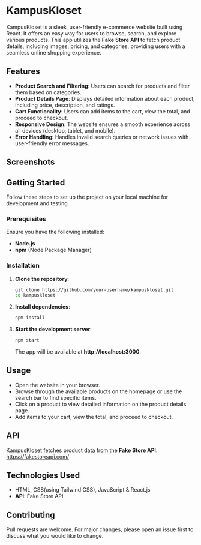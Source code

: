 # KampusKloset

KampusKloset is a sleek, user-friendly e-commerce website built using React. It offers an easy way for users to browse, search, and explore various products. This app utilizes the **Fake Store API** to fetch product details, including images, pricing, and categories, providing users with a seamless online shopping experience. 

## Features

- **Product Search and Filtering**: Users can search for products and filter them based on categories.  
- **Product Details Page**: Displays detailed information about each product, including price, description, and ratings.  
- **Cart Functionality**: Users can add items to the cart, view the total, and proceed to checkout.  
- **Responsive Design**: The website ensures a smooth experience across all devices (desktop, tablet, and mobile).  
- **Error Handling**: Handles invalid search queries or network issues with user-friendly error messages.  

## Screenshots

<!-- Replace with actual screenshots later -->


## Getting Started  
Follow these steps to set up the project on your local machine for development and testing.

### Prerequisites  
Ensure you have the following installed:
- **Node.js**  
- **npm** (Node Package Manager)

### Installation  
1. **Clone the repository**:  
   ```bash
   git clone https://github.com/your-username/kampuskloset.git  
   cd kampuskloset  
   ```

2. **Install dependencies**:  
   ```bash
   npm install  
   ```

3. **Start the development server**:  
   ```bash
   npm start  
   ```  
   The app will be available at **http://localhost:3000**.

## Usage  

- Open the website in your browser.  
- Browse through the available products on the homepage or use the search bar to find specific items.  
- Click on a product to view detailed information on the product details page.  
- Add items to your cart, view the total, and proceed to checkout.  

## API  
KampusKloset fetches product data from the **Fake Store API**:  
[https://fakestoreapi.com/  ](https://fakestoreapi.com/)

## Technologies Used  
- HTML, CSS(using Tailwind CSS), JavaScript & React.js
- **API**: Fake Store API    

## Contributing  
Pull requests are welcome. For major changes, please open an issue first to discuss what you would like to change.  
